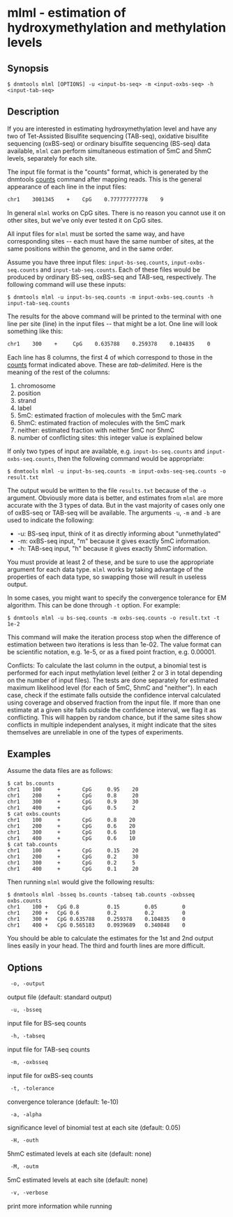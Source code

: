 # mlml - estimation of hydroxymethylation and methylation levels

## Synopsis
```console
$ dnmtools mlml [OPTIONS] -u <input-bs-seq> -m <input-oxbs-seq> -h <input-tab-seq>
```

## Description

If you are interested in estimating hydroxymethylation level and have
any two of Tet-Assisted Bisulfite sequencing (TAB-seq), oxidative
bisulfite sequencing (oxBS-seq) or ordinary bisulfite sequencing
(BS-seq) data available, `mlml` can perform simultaneous estimation of
5mC and 5hmC levels, separately for each site.

The input file format is the "counts" format, which is generated by
the dnmtools [counts](../counts) command after mapping reads. This
is the general appearance of each line in the input files:
```txt
chr1    3001345    +    CpG    0.777777777778    9
```
In general `mlml` works on CpG sites. There is no reason you cannot
use it on other sites, but we've only ever tested it on CpG sites.

All input files for `mlml` must be sorted the same way, and have
corresponding sites -- each must have the same number of sites, at the
same positions within the genome, and in the same order.

Assume you have three input files: `input-bs-seq.counts`,
`input-oxbs-seq.counts` and `input-tab-seq.counts`.  Each of these
files would be produced by ordinary BS-seq, oxBS-seq and TAB-seq,
respectively.  The following command will use these inputs:
```console
$ dnmtools mlml -u input-bs-seq.counts -m input-oxbs-seq.counts -h input-tab-seq.counts
```
The results for the above command will be printed to the terminal with
one line per site (line) in the input files -- that might be a
lot. One line will look something like this:
```txt
chr1    300    +     CpG    0.635788    0.259378    0.104835    0
```
Each line has 8 columns, the first 4 of which correspond to those in
the [counts](../counts) format indicated above. These are
*tab-delimited*.  Here is the meaning of the rest of the columns:

1. chromosome
2. position
3. strand
4. label
5. 5mC: estimated fraction of molecules with the 5mC mark
6. 5hmC: estimated fraction of molecules with the 5mC mark
7. neither: estimated fraction with neither 5mC nor 5hmC
8. number of conflicting sites: this integer value is explained below

If only two types of input are available, e.g. `input-bs-seq.counts`
and `input-oxbs-seq.counts`, then the following command would be
appropriate:
```console
$ dnmtools mlml -u input-bs-seq.counts -m input-oxbs-seq-seq.counts -o result.txt
```
The output would be written to the file `results.txt` because of the
`-o` argument. Obviously more data is better, and estimates from `mlml`
are more accurate with the 3 types of data. But in the vast majority
of cases only one of oxBS-seq or TAB-seq will be available. The
arguments `-u`, `-m` and `-b` are used to indicate the following:

* -u: BS-seq input, think of it as directly informing about "unmethylated"
* -m: oxBS-seq input, "m" because it gives exactly 5mC information.
* -h: TAB-seq input, "h" because it gives exactly 5hmC information.

You must provide at least 2 of these, and be sure to use the
appropriate argument for each data type. `mlml` works by taking
advantage of the properties of each data type, so swapping those will
result in useless output.

In some cases, you might want to specify the convergence tolerance for
EM algorithm. This can be done through `-t` option.  For example:
```console
$ dnmtools mlml -u bs-seq.counts -m oxbs-seq.counts -o result.txt -t 1e-2
```
This command will make the iteration process stop when the difference
of estimation between two iterations is less than 1e-02. The value
format can be scientific notation, e.g. 1e-5, or as a fixed point
fraction, e.g.  0.00001.

Conflicts: To calculate the last column in the output, a binomial test
is performed for each input methylation level (either 2 or 3 in total
depending on the number of input files). The tests are done separately
for estimated maximum likelihood level (for each of 5mC, 5hmC and
"neither"). In each case, check if the estimate falls outside the
confidence interval calculated using coverage and observed fraction
from the input file. If more than one estimate at a given site falls
outside the confidence interval, we flag it as conflicting. This will
happen by random chance, but if the same sites show conflicts in
multiple independent analyses, it might indicate that the sites
themselves are unreliable in one of the types of experiments.

## Examples

Assume the data files are as follows:
```console
$ cat bs.counts
chr1    100     +       CpG     0.95    20
chr1    200     +       CpG     0.8     20
chr1    300     +       CpG     0.9     30
chr1    400     +       CpG     0.5     2
$ cat oxbs.counts
chr1    100     +       CpG     0.8    20
chr1    200     +       CpG     0.6    20
chr1    300     +       CpG     0.6    10
chr1    400     +       CpG     0.6    10
$ cat tab.counts
chr1    100     +       CpG     0.15    20
chr1    200     +       CpG     0.2     30
chr1    300     +       CpG     0.2     5
chr1    400     +       CpG     0.1     20
```
Then running `mlml` would give the following results:
```console
$ dnmtools mlml -bsseq bs.counts -tabseq tab.counts -oxbsseq oxbs.counts
chr1    100 +   CpG 0.8         0.15        0.05        0
chr1    200 +   CpG 0.6         0.2         0.2         0
chr1    300 +   CpG 0.635788    0.259378    0.104835    0
chr1    400 +   CpG 0.565183    0.0939689   0.340848    0
```
You should be able to calculate the estimates for the 1st and 2nd
output lines easily in your head. The third and fourth lines are more
difficult.

## Options

```txt
 -o, -output
```
output file (default: standard output)

```txt
 -u, -bsseq
```
input file for BS-seq counts
```txt
 -h, -tabseq
```
input file for TAB-seq counts
```txt
 -m, -oxbsseq
```
input file for oxBS-seq counts
```txt
 -t, -tolerance
```
convergence tolerance (default: 1e-10)
```txt
 -a, -alpha
```
significance level of binomial test at each site (default: 0.05)
```txt
 -H, -outh
```
5hmC estimated levels at each site (default: none)
```txt
 -M, -outm
```
5mC estimated levels at each site (default: none)
```txt
 -v, -verbose
```
print more information while running
